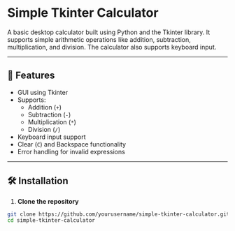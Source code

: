 # Simple Tkinter Calculator

A basic desktop calculator built using Python and the Tkinter library. It supports simple arithmetic operations like addition, subtraction, multiplication, and division. The calculator also supports keyboard input.


---

## 🚀 Features

- GUI using Tkinter
- Supports:
  - Addition (`+`)
  - Subtraction (`-`)
  - Multiplication (`*`)
  - Division (`/`)
- Keyboard input support
- Clear (`C`) and Backspace functionality
- Error handling for invalid expressions

---

## 🛠️ Installation

1. **Clone the repository**

```bash
git clone https://github.com/yourusername/simple-tkinter-calculator.git
cd simple-tkinter-calculator
